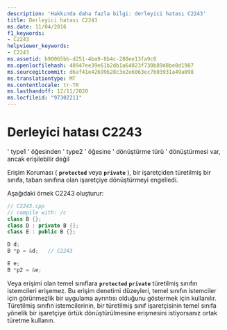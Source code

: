 ```yaml
---
description: 'Hakkında daha fazla bilgi: derleyici hatası C2243'
title: Derleyici hatası C2243
ms.date: 11/04/2016
f1_keywords:
- C2243
helpviewer_keywords:
- C2243
ms.assetid: b90065bb-d251-4ba9-8b4c-280ee13fa9c0
ms.openlocfilehash: 48947ee39e61b2db1a64023f730b89d8be8d1907
ms.sourcegitcommit: d6af41e42699628c3e2e6063ec7b03931a49a098
ms.translationtype: MT
ms.contentlocale: tr-TR
ms.lasthandoff: 12/11/2020
ms.locfileid: "97302211"
---
```

# <a name="compiler-error-c2243"></a>Derleyici hatası C2243

' type1 ' öğesinden ' type2 ' öğesine ' dönüştürme türü ' dönüştürmesi var, ancak erişilebilir değil

Erişim Koruması ( **`protected`** veya **`private`** ), bir işaretçiden türetilmiş bir sınıfa, taban sınıfına olan işaretçiye dönüştürmeyi engelledi.

Aşağıdaki örnek C2243 oluşturur:

```cpp
// C2243.cpp
// compile with: /c
class B {};
class D : private B {};
class E : public B {};

D d;
B *p = &d;   // C2243

E e;
B *p2 = &e;
```

Veya erişimi olan temel sınıflara **`protected`** **`private`** türetilmiş sınıfın istemcileri erişemez. Bu erişim denetimi düzeyleri, temel sınıfın istemciler için görünmezlik bir uygulama ayrıntısı olduğunu göstermek için kullanılır. Türetilmiş sınıfın istemcilerinin, bir türetilmiş sınıf işaretçisinin temel sınıfa yönelik bir işaretçiye örtük dönüştürülmesine erişmesini istiyorsanız ortak türetme kullanın.
